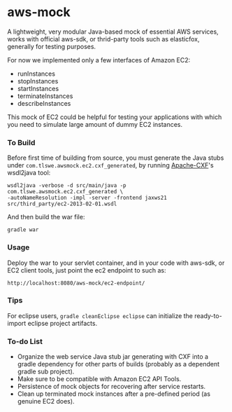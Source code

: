 aws-mock
========

A lightweight, very modular Java-based mock of essential AWS services, works with official aws-sdk, or thrid-party tools such as elasticfox, generally for testing purposes.

For now we implemented only a few interfaces of Amazon EC2: 
- runInstances
- stopInstances
- startInstances
- terminateInstances
- describeInstances

This mock of EC2 could be helpful for testing your applications with which you need to simulate large amount of dummy EC2 instances. 


### To Build
Before first time of building from source, you must generate the Java stubs under `com.tlswe.awsmock.ec2.cxf_generated`, by running [Apache-CXF](http://cxf.apache.org/)'s wsdl2java tool: 
```
wsdl2java -verbose -d src/main/java -p com.tlswe.awsmock.ec2.cxf_generated \
-autoNameResolution -impl -server -frontend jaxws21 src/third_party/ec2-2013-02-01.wsdl
```

And then build the war file: 
```
gradle war
```

### Usage

Deploy the war to your servlet container, and in your code with aws-sdk, or EC2 client tools, just point the ec2 endpoint to such as:
```
http://localhost:8080/aws-mock/ec2-endpoint/
```

### Tips
For eclipse users, `gradle cleanEclipse eclipse` can initialize the ready-to-import eclipse project artifacts. 


### To-do List
- Organize the web service Java stub jar generating with CXF into a gradle dependency for other parts of builds (probably as a dependent gradle sub project). 
- Make sure to be compatible with Amazon EC2 API Tools. 
- Persistence of mock objects for recovering after service restarts. 
- Clean up terminated mock instances after a pre-defined period (as genuine EC2 does). 

